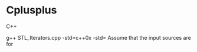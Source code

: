 # Cplusplus
C++

g++ STL_Iterators.cpp -std=c++0x 
-std=<standard>          Assume that the input sources are for <standard>
